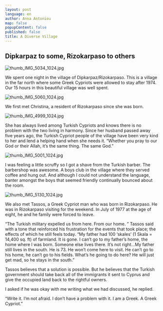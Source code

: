 ```yaml
---
layout: post
language: en
author: Anna Antoniou
map: false
popupContent: false
published: false
title: A Diverse Village
---
```

## Dipkarpaz to some, Rizokarpaso to others

![thumb_IMG_5034_1024.jpg]({{site.baseurl}}/media/thumb_IMG_5034_1024.jpg)

We spent one night in the village of Dipkarpaz/Rizokarpaso. This is a village in the far north where some Greek Cypriots were allowed to stay after 1974. Our 15 hours in this beautiful village was well spent. 

![thumb_IMG_5060_1024.jpg]({{site.baseurl}}/media/thumb_IMG_5060_1024.jpg)

We first met Christina, a resident of Rizokarpaso since she was born. 

![thumb_IMG_4999_1024.jpg]({{site.baseurl}}/media/thumb_IMG_4999_1024.jpg)

She has always lived among Turkish Cypriots and knows there is no problem with the two living in harmony. Since her husband passed away five years ago, the Turkish Cypriot people of the village have been very kind to her and lend a helping hand when she needs it. “Whether you pray to our God or their Allah, it’s the same thing. The same God.”

![thumb_IMG_5001_1024.jpg]({{site.baseurl}}/media/thumb_IMG_5001_1024.jpg)

I was feeling a little scruffy so I got a shave from the Turkish barber. The barbershop was awesome. A boys club in the village where they served coffee and hung out. And although I could not understand the language, banter amongst the boys that seemed friendly continually bounced about the room.

![thumb_IMG_5130_1024.jpg]({{site.baseurl}}/media/thumb_IMG_5130_1024.jpg)



We also met Tassos, a Greek Cypriot man who was born in Rizokarpaso. He was in Rizokarpaso visiting for the weekend. In July of 1977 at the age of eight, he and he family were forced to leave. 

“The Turkish military expelled us from here. From our home. ” Tassos said with a tone that reinforced his frustration for the events that took place; the effects of which he still feels today. “My father had 100 ‘skales’ (1 Skala = 14,400 sq. ft) of farmland. It is gone. I can’t go to my father’s home, the home where I was born. Someone else lives there. It’s not right…My father still lives in the south. He is 73. He won’t come here to visit. He can’t go to his home, he can’t go to his fields. What’s he going to do here? He will just get mad, so he stays in the south.” 

Tassos believes that a solution is possible. But he believes that the Turkish government should take back all of the immigrants it sent to Cyprus and give the occupied land back to the rightful owners. 

I asked if he was okay with me writing what we had discussed, he replied. 

“Write it. I’m not afraid. I don’t have a problem with it. I am a Greek. A Greek Cypriot.”


